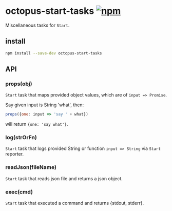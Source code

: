 # octopus-start-tasks [![npm](https://img.shields.io/npm/v/npm.svg)](https://www.npmjs.com/package/octopus-start-tasks)

Miscellaneous tasks for `Start`.

## install

```bash
npm install --save-dev octopus-start-tasks
```

## API

### props(obj)
`Start` task that maps provided object values, which are of `input => Promise`.

Say given input is String 'what', then:

```js
props({one: input => 'say ' + what})
```
 
will return `{one: 'say what'}`. 
 
### log(strOrFn)
`Start` task that logs provided String or function `input => String` via `Start` reporter.

### readJson(fileName)
`Start` task that reads json file and returns a json object.

### exec(cmd)
`Start` task that executed a command and returns {stdout, stderr}.
